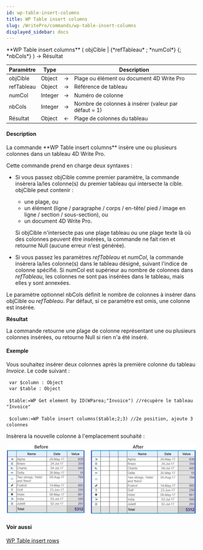 ```yaml
---
id: wp-table-insert-columns
title: WP Table insert columns
slug: /WritePro/commands/wp-table-insert-columns
displayed_sidebar: docs
---
```


<!--REF #_command_.WP Table insert columns.Syntax-->**WP Table insert columns** ( objCible | {*refTableau* ; *numCol*} {; *nbCols*} )  -> Résultat<!-- END REF-->
<!--REF #_command_.WP Table insert columns.Params-->
| Paramètre | Type |  | Description |
| --- | --- | --- | --- |
| objCible | Object | &rarr; | Plage ou élément ou document 4D Write Pro |
| refTableau | Object | &rarr; | Référence de tableau |
| numCol | Integer | &rarr; | Numéro de colonne |
| nbCols | Integer | &rarr; | Nombre de colonnes à insérer (valeur par défaut = 1) |
| Résultat | Object | &larr; | Plage de colonnes du tableau |

<!-- END REF-->

#### Description 

<!--REF #_command_.WP Table insert columns.Summary-->La commande **WP Table insert columns** insère une ou plusieurs colonnes dans un tableau 4D Write Pro.<!-- END REF-->

Cette commande prend en charge deux syntaxes :

* Si vous passez objCible comme premier paramètre, la commande insèrera la/les colonne(s) du premier tableau qui intersecte la cible. objCible peut contenir :  
   * une plage, ou  
   * un élément (ligne / paragraphe / corps / en-tête/ pied / image en ligne / section / sous-section), ou  
   * un document 4D Write Pro.  
         
   Si objCible n'intersecte pas une plage tableau ou une plage texte là où des colonnes peuvent être insérées, la commande ne fait rien et retourne Null (aucune erreur n'est générée).
* Si vous passez les paramètres *refTableau* et *numCol*, la commande insèrera la/les colonne(s) dans le tableau désigné, suivant l'indice de colonne spécifié. Si numCol est supérieur au nombre de colonnes dans *refTableau*, les colonnes ne sont pas insérées dans le tableau, mais elles y sont annexées.

Le paramètre optionnel nbCols définit le nombre de colonnes à insérer dans objCible ou *refTableau*. Par défaut, si ce paramètre est omis, une colonne est insérée.

**Résultat**

La commande retourne une plage de colonne représentant une ou plusieurs colonnes insérées, ou retourne Null si rien n'a été inséré. 

#### Exemple 

Vous souhaitez insérer deux colonnes après la première colonne du tableau *Invoice*. Le code suivant :

```4d
 var $column : Object
 var $table : Object
 
 $table:=WP Get element by ID(WParea;"Invoice") //récupère le tableau "Invoice"
 
 $column:=WP Table insert columns($table;2;3) //2e position, ajoute 3 colonnes
```

Insèrera la nouvelle colonne à l'emplacement souhaité :

![](../../assets/en/WritePro/commands/pict4680283.en.png)

#### Voir aussi 

[WP Table insert rows](wp-table-insert-rows.md)  